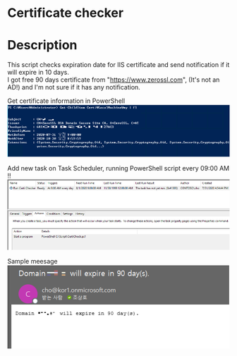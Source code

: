 # Certificate checker

Description
==============
This script checks expiration date for IIS certificate and send notification if it will expire in 10 days.   
I got free 90 days certificate from "https://www.zerossl.com", (It's not an AD!) and I'm not sure if it has any notification.      
   
Get certificate information in PowerShell   
![certi](./res/certi.png)
   
   
Add new task on Task Scheduler, running PowerShell script every 09:00 AM !!   
![task](./res/task.png)
   
  
Sample meesage   
![mail](./res/mail.png)



